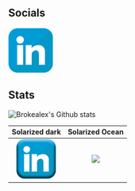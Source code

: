 ## Socials

[![**Follow me on Linkedin**](assets/images/icons/linkedin_90x90.png)](https://www.linkedin.com/in/alexduthielnkdn/)

## Stats

![Brokealex's Github stats](https://github-readme-stats.vercel.app/api?username=brokealex&show_icons=true&theme=solarized-dark&count_private=true)

Solarized dark             |  Solarized Ocean
:-------------------------:|:-------------------------:
![Linkedin](assets/images/icons/social_media_icons/80x80/linkedin.png)  |  ![](https://...Ocean.png)
